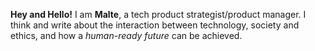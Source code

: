 **Hey and Hello!** I am **Malte**, a tech product strategist/product manager. I think and write about the interaction between technology, society and ethics, and how a _human-ready future_ can be achieved.
